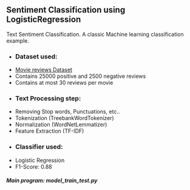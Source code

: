 ## Sentiment Classification using LogisticRegression
Text Sentiment Classification. A classic Machine learning classification example.
- <h3>Dataset used:</h3>
 - [Movie reviews Dataset](http://ai.stanford.edu/~amaas/data/sentiment)
 - Contains 25000 positive and 2500 negative reviews
 - Contains at most 30 reviews per movie
- <h3>Text Processing step:</h3>
 - Removing Stop words, Punctuations, etc..
 - Tokenization (TreebankWordTokenizer)
 - Normalization (WordNetLemmatizer)
 - Feature Extraction (TF-IDF)
- <h3>Classifier used:</h3>
 - Logistic Regression
 - F1-Score: 0.88
 
<h5>Main program: model_train_test.py</h5>